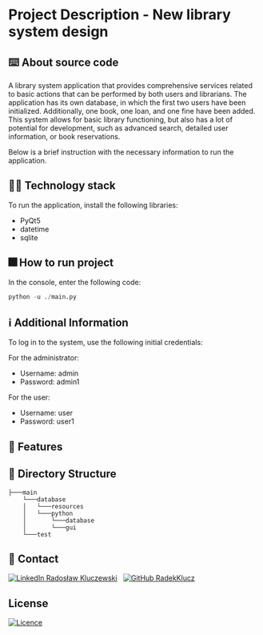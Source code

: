# Project Description - New library system design

## :keyboard:	About source code
A library system application that provides comprehensive services related to basic actions that can be performed by both users and librarians. The application has its own database, in which the first two users have been initialized. Additionally, one book, one loan, and one fine have been added. This system allows for basic library functioning, but also has a lot of potential for development, such as advanced search, detailed user information, or book reservations.

Below is a brief instruction with the necessary information to run the application.

## 🧑‍💻 Technology stack
To run the application, install the following libraries:
- PyQt5
- datetime
- sqlite

## 🎆 How to run project
In the console, enter the following code:
```python
python -u ./main.py
```

## ℹ Additional Information

To log in to the system, use the following initial credentials:

For the administrator:
- Username: admin
- Password: admin1

For the user:
- Username: user
- Password: user1

## 🌠 Features

## 📁 Directory Structure


    ├───main
        └───database
        │   └───resources
        │   └───python
        │       └───database
        │       └───gui
        └───test

## 📧 Contact

[![LinkedIn](https://i.stack.imgur.com/gVE0j.png) Radosław Kluczewski](https:///www.linkedin.com/in/radoslaw-kluczewski) 
&nbsp;
[![GitHub](https://i.stack.imgur.com/tskMh.png) RadekKlucz](https://github.com/RadekKlucz)

## License

[![Licence](https://img.shields.io/github/license/Ileriayo/markdown-badges?style=for-the-badge)](./LICENSE)
